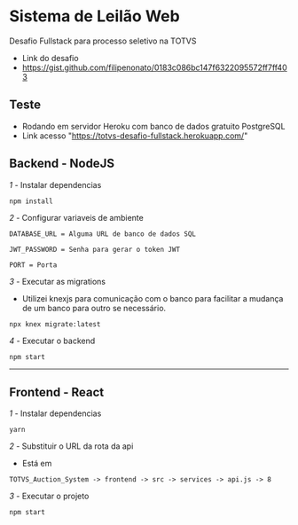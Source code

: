 # Sistema de Leilão Web
Desafio Fullstack para processo seletivo na TOTVS

- Link do desafio
- https://gist.github.com/filipenonato/0183c086bc147f6322095572ff7ff403


## Teste
- Rodando em servidor Heroku com banco de dados gratuito PostgreSQL
- Link acesso "https://totvs-desafio-fullstack.herokuapp.com/"


## Backend - NodeJS

*1* - Instalar dependencias
```shell
npm install
```

*2* - Configurar variaveis de ambiente
```env
DATABASE_URL = Alguma URL de banco de dados SQL

JWT_PASSWORD = Senha para gerar o token JWT

PORT = Porta 
```

*3* - Executar as migrations
- Utilizei knexjs para comunicação com o banco para facilitar a mudança de um banco para outro se necessário.
```
npx knex migrate:latest
```

*4* - Executar o backend
```
npm start
```


------
## Frontend - React

*1* - Instalar dependencias
```shell
yarn
```

*2* - Substituir o URL da rota da api
- Está em 
```
TOTVS_Auction_System -> frontend -> src -> services -> api.js -> 8
```

*3* - Executar o projeto
```
npm start
```

